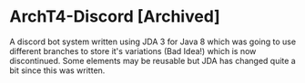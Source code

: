 # ArchT4-Discord [Archived]

A discord bot system written using JDA 3 for Java 8 which was going to use different branches to store it's variations (Bad Idea!) which is now discontinued. Some elements may be reusable but JDA has changed quite a bit since this was written.


